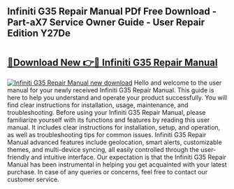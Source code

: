 ## Infiniti G35 Repair Manual PDf Free Download - Part-aX7 Service Owner Guide - User Repair Edition Y27De

# <h2><a href="http://bc14575.oget.top/?id=Infiniti+G35+Repair+Manual">🔗Download New 👉🔴 Infiniti G35 Repair Manual</a></h2>

[![Infiniti G35 Repair Manual new download](https://i.imgur.com/5g1atiW.png)](http://bc14575.oget.top/?id=Infiniti+G35+Repair+Manual)
Hello and welcome to the user manual for your newly received Infiniti G35 Repair Manual. This guide is here to help you understand and operate your product successfully. You will find clear instructions for installation, usage, maintenance, and troubleshooting. Before using your Infiniti G35 Repair Manual, please familiarize yourself with its functions and features by reading this user manual. It includes clear instructions for installation, setup, and operation, as well as troubleshooting tips for common issues. Infiniti G35 Repair Manual advanced features include geolocation, smart alerts, customizable themes, and multi-device syncing, all easily controlled through the user-friendly and intuitive interface. Our expectation is that the Infiniti G35 Repair Manual has been instrumental in helping you get acquainted with your latest purchase. In case of any queries or concerns, feel free to contact our customer service.

